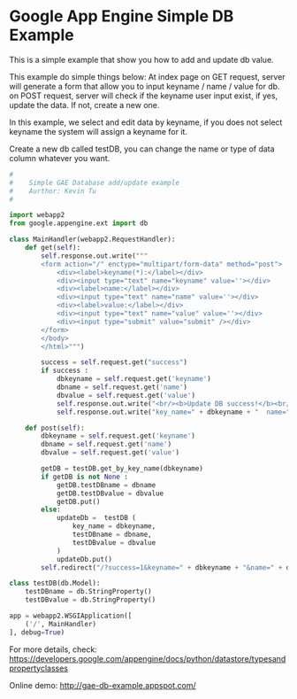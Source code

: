 Google App Engine Simple DB Example
===========================

This is a simple example that show you how to add and update db value.

This example do simple things below:
At index page on GET request, server will generate a form that allow you to input keyname / name / value for db.
on POST request, server will check if the keyname user input exist, if yes, update the data. If not, create a new one.

In this example, we select and edit data by keyname, if you does not select keyname the system will assign a keyname for it.


Create a new db called testDB, you can change the name or type of data column whatever you want.

```Python
#
#    Simple GAE Database add/update example
#    Aurthor: Kevin Tu
#

import webapp2
from google.appengine.ext import db

class MainHandler(webapp2.RequestHandler):
    def get(self):
        self.response.out.write("""
        <form action="/" enctype="multipart/form-data" method="post">
            <div><label>keyname(*):</label></div>
            <div><input type="text" name="keyname" value=''></div>
            <div><label>name:</label></div>
            <div><input type="text" name="name" value=''></div>
            <div><label>value:</label></div>
            <div><input type="text" name="value" value=''></div>
            <div><input type="submit" value="submit" /></div>
        </form>
        </body>
        </html>""")

        success = self.request.get("success")
        if success :
            dbkeyname = self.request.get('keyname')
            dbname = self.request.get('name')
            dbvalue = self.request.get('value')
            self.response.out.write("<br/><b>Update DB success!</b><br/>")
            self.response.out.write("key_name=" + dbkeyname + "  name=" + dbname + "  value=" + dbvalue)

    def post(self):
        dbkeyname = self.request.get('keyname')
        dbname = self.request.get('name')
        dbvalue = self.request.get('value')

        getDB = testDB.get_by_key_name(dbkeyname)
        if getDB is not None :
            getDB.testDBname = dbname
            getDB.testDBvalue = dbvalue
            getDB.put()
        else:
            updateDb =  testDB (
                key_name = dbkeyname,
                testDBname = dbname,
                testDBvalue = dbvalue
            )
            updateDb.put()
        self.redirect("/?success=1&keyname=" + dbkeyname + "&name=" + dbname + "&value=" + dbvalue)

class testDB(db.Model):
	testDBname = db.StringProperty()
	testDBvalue = db.StringProperty()

app = webapp2.WSGIApplication([
    ('/', MainHandler)
], debug=True)
```
For more details, check: https://developers.google.com/appengine/docs/python/datastore/typesandpropertyclasses


Online demo:
http://gae-db-example.appspot.com/
